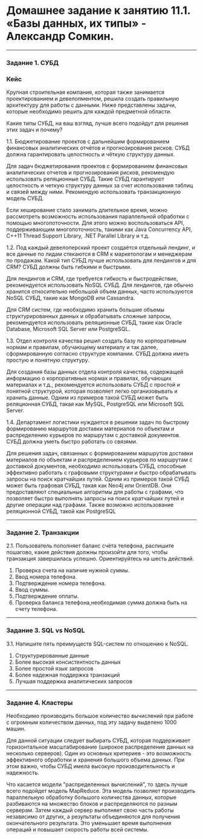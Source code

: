 # Домашнее задание к занятию 11.1. «Базы данных, их типы» - Александр Сомкин.

---

### Задание 1. СУБД

### Кейс
Крупная строительная компания, которая также занимается проектированием и девелопментом, решила создать 
правильную архитектуру для работы с данными. Ниже представлены задачи, которые необходимо решить для
каждой предметной области. 

Какие типы СУБД, на ваш взгляд, лучше всего подойдут для решения этих задач и почему? 
 
1.1. Бюджетирование проектов с дальнейшим формированием финансовых аналитических отчётов и прогнозирования рисков.
СУБД должна гарантировать целостность и чёткую структуру данных.

Для задач бюджетирования проектов с формированием финансовых аналитических отчетов и прогнозирования рисков, рекомендую использовать реляционные СУБД. Такие СУБД гарантируют целостность и четкую структуру данных за счет использования таблиц и связей между ними.
Рекомендую использовать транзакционную модель СУБД. 

Если хеширование стало занимать длительное время, можно рассмотреть возможность использования параллельной обработки с помощью многопоточности.
Для этого можно воспользоваться API, поддерживающим многопоточность, такими как Java Concurrency API, C++11 Thread Support Library, .NET Parallel Library и т.д.

1.2. Под каждый девелоперский проект создаётся отдельный лендинг, и все данные по лидам стекаются в CRM к 
маркетологам и менеджерам по продажам. Какой тип СУБД лучше использовать для лендингов и для CRM? 
СУБД должны быть гибкими и быстрыми.

Для лендингов и CRM, где требуется гибкость и быстродействие, рекомендуется использовать NoSQL СУБД.
Для лендингов, где обычно хранится относительно небольшой объем данных, часто используются NoSQL СУБД, такие как MongoDB или Cassandra.

Для CRM систем, где необходимо хранить большие объемы структурированных данных и обрабатывать сложные запросы, рекомендуется использовать реляционные СУБД, такие как Oracle Database, Microsoft SQL Server или PostgreSQL.

1.3. Отдел контроля качества решил создать базу по корпоративным нормам и правилам, обучающему материалу 
и так далее, сформированную согласно структуре компании. СУБД должна иметь простую и понятную структуру.

Для создания базы данных отдела контроля качества, содержащей информацию о корпоративных нормах и правилах, обучающих материалах и т.д., рекомендуется использовать СУБД с простой и понятной структурой, которая позволяет легко организовывать и хранить данные.
Одним из примеров такой СУБД может быть реляционная СУБД, такая как MySQL, PostgreSQL или Microsoft SQL Server. 

1.4. Департамент логистики нуждается в решении задач по быстрому формированию маршрутов доставки материалов 
по объектам и распределению курьеров по маршрутам с доставкой документов. СУБД должна уметь быстро работать
со связями.


Для решения задач, связанных с формированием маршрутов доставки материалов по объектам и распределением курьеров по маршрутам с доставкой документов, необходимо использовать СУБД, способные эффективно работать с графовыми структурами и быстро обрабатывать запросы на поиск кратчайших путей.
Одним из примеров такой СУБД может быть графовая СУБД, такая как Neo4j или OrientDB. Они предоставляют специальные алгоритмы для работы с графами, что позволяет быстро выполнять запросы на поиск кратчайших путей и другие операции над графами.
Также возможно использование реляционной СУБД, такой как PostgreSQL



---

### Задание 2. Транзакции

2.1. Пользователь пополняет баланс счёта телефона, распишите пошагово, какие действия должны произойти для того, чтобы 
транзакция завершилась успешно. Ориентируйтесь на шесть действий.

1.  Проверка счета на наличие нужной суммы.
2.  Ввод номера телефона. 
3.  Подтверждение номера телефона. 
4.  Ввод суммы. 
5.  Подтверждение оплаты. 
6.  Проверка баланса телефона,необходимая сумма должна быть на счету телефона.



---

### Задание 3. SQL vs NoSQL

3.1. Напишите пять преимуществ SQL-систем по отношению к NoSQL. 

1. Структурированные данные
2. Более высокая консистентность данных
3. Более простой язык запросов
4. Более надежная поддержка транзакций
5. Лучшая поддержка аналитических запросов




---

### Задание 4. Кластеры

Необходимо производить большое количество вычислений при работе с огромным количеством данных, под эту задачу 
выделено 1000 машин. 

Для данной ситуации следует выбирать СУБД, которая поддерживает горизонтальное масштабирование (широкое распределение данных на несколько серверов). Один из основных критериев - это возможность эффективного обработки и хранения большого объема данных. При этом важно, чтобы СУБД имела высокую производительность и надежность.

Что касается модели "распределенных вычислений", то здесь лучше всего подойдет модель MapReduce. Эта модель позволяет производить параллельную обработку большого количества данных, которые разбиваются на множество блоков и распределяются по разным серверам. Затем каждый сервер выполняет свою часть работы независимо от других, а результаты объединяются для получения окончательного результата. Это уменьшает время выполнения операций и повышает скорость работы всей системы.

